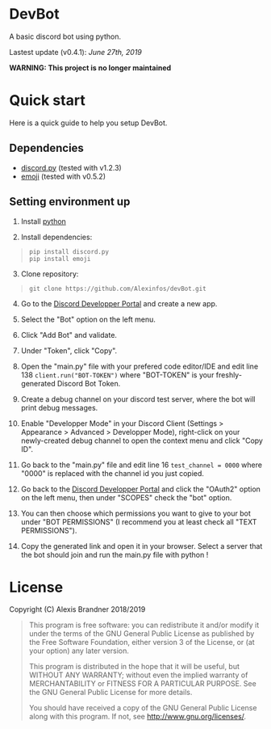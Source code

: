 # DevBot

A basic discord bot using python.

Lastest update (v0.4.1): *June 27th, 2019*

**WARNING: This project is no longer maintained**


# Quick start

Here is a quick guide to help you setup DevBot.

## Dependencies

 - [discord.py](https://github.com/Rapptz/discord.py) (tested with v1.2.3)
 - [emoji](https://github.com/carpedm20/emoji/) (tested with v0.5.2)

## Setting environment up

 1. Install [python](https://wiki.python.org/moin/BeginnersGuide/Download)
 
 2. Install dependencies:
>     pip install discord.py
>     pip install emoji

 3. Clone repository:

>     git clone https://github.com/Alexinfos/devBot.git
 4. Go to the [Discord Developper Portal](https://discordapp.com/developers/applications/) and create a new app.

 5. Select the "Bot" option on the left menu.

 6. Click "Add Bot" and validate.

 7. Under "Token", click "Copy".

 8. Open the "main.py" file with your prefered code editor/IDE and edit line 138 `client.run("BOT-TOKEN")` where "BOT-TOKEN" is your freshly-generated Discord Bot Token.
 
 9. Create a debug channel on your discord test server, where the bot will print debug messages.
 
 10. Enable "Developper Mode" in your Discord Client (Settings > Appearance >  Advanced > Developper Mode), right-click on your newly-created debug channel to open the context menu and click "Copy ID".
 
 11. Go back to the "main.py" file and edit line 16 `test_channel = 0000` where "0000" is replaced with the channel id you just copied.
 
 12. Go back to the [Discord Developper Portal](https://discordapp.com/developers/applications/) and click the "OAuth2" option on the left menu, then under "SCOPES" check the "bot" option.
 
 13. You can then choose which permissions you want to give to your bot under "BOT PERMISSIONS" (I recommend you at least check all "TEXT PERMISSIONS").
 
 14. Copy the generated link and open it in your browser. Select a server that the bot should join and run the main.py file with python !

# License

Copyright (C) Alexis Brandner 2018/2019

>    This program is free software: you can redistribute it and/or modify it under the terms of the GNU General Public License as published by the Free Software Foundation, either version 3 of the  License, or (at your option) any later version.
>     
>    This program is distributed in the hope that it will be useful, but WITHOUT ANY WARRANTY; without even the implied warranty of MERCHANTABILITY or FITNESS FOR A PARTICULAR PURPOSE. See the GNU General Public License for more details.
>     
>    You should have received a copy of the GNU General Public License along with this program. If not, see <http://www.gnu.org/licenses/>.
